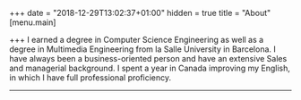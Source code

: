 +++
date = "2018-12-29T13:02:37+01:00"
hidden = true
title = "About"
[menu.main]

+++
I earned a degree in Computer Science Engineering as well as a degree in Multimedia Engineering from la Salle University in Barcelona. I have always been a business-oriented person and have an extensive Sales and managerial background. I spent a year in Canada improving my English, in which I have full professional proficiency.

***